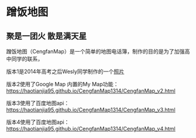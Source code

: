 # 蹭饭地图

## 聚是一团火 散是满天星
蹭饭地图（CengfanMap）是一个简单的地图电话簿，制作的目的是为了加强高中同学的联系，

版本1是2014年高考之后Wesly同学制作的一个<a href="[https://www.runoob.com/](https://haotianjia95.github.io/CengfanMap1314/CengfanMap_v1.jpg)">照片</a>

版本2使用了Google Map 内置的My Map功能：<https://haotianjia95.github.io/CengfanMap1314/CengfanMap_v2.html>

版本3使用了百度地图api：<https://haotianjia95.github.io/CengfanMap1314/CengfanMap_v3.html>

版本4使用了百度地图api：<https://haotianjia95.github.io/CengfanMap1314/CengfanMap_v4.html>
